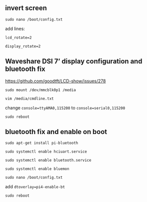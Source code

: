 
## invert screen

`sudo nano /boot/config.txt`

add lines:

`lcd_rotate=2`

`display_rotate=2`

## Waveshare DSI 7’ display configuration and bluetooth fix

<https://github.com/goodtft/LCD-show/issues/278>

`sudo mount /dev/mmcblk0p1 /media`

`vim /media/cmdline.txt`

change `console=ttyAMA0,115200` to `console=serial0,115200`

`sudo reboot` 

## bluetooth fix and enable on boot

`sudo apt-get install pi-bluetooth`

`sudo systemctl enable hciuart.service`

`sudo systemctl enable bluetooth.service`

`sudo systemctl enable bluemon`

`sudo nano /boot/config.txt`

add `dtoverlay=pi4-enable-bt`

`sudo reboot`





